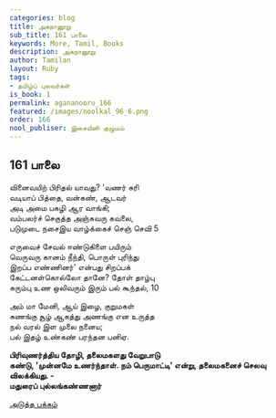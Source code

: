 ```yaml
---
categories: blog
title: அகநானூறு
sub_title: 161 பாலை
keywords: More, Tamil, Books
description: அகநானூறு
author: Tamilan
layout: Ruby
tags:
- தமிழ்ப் புலவர்கள்
is_book: 1
permalink: agananooru_166
featured: /images/noolkal_96_6.png
order: 166
nool_publiser: இசையினி குழுமம்
---
```



## 161 பாலை

வினைவயிற் பிரிதல் யாவது? 'வணர் சுரி  
வடியாப் பித்தை, வன்கண், ஆடவர்  
அடி அமை பகழி ஆர வாங்கி;  
வம்பலர்ச் செகுத்த அஞ்சுவரு கவலை,  
படுமுடை நசைஇய வாழ்க்கைச் செஞ் செவி 5

எருவைச் சேவல் ஈண்டுகிளை பயிரும்  
வெருவரு கானம் நீந்தி, பொருள் புரிந்து  
இறப்ப எண்ணினர்' என்பது சிறப்பக்  
கேட்டனள்கொல்லோ தானே? தோள் தாழ்பு  
சுரும்பு உண ஒலிவரும் இரும் பல் கூந்தல், 10

அம் மா மேனி, ஆய் இழை, குறுமகள்  
சுணங்கு சூழ் ஆகத்து அணங்கு என உருத்த  
நல் வரல் இள முலை நனைய;  
பல் இதழ் உண்கண் பரந்தன பனிஏ.

**பிரிவுணர்த்திய தோழி, தலைமகளது வேறுபாடு  
கண்டு, 'முன்னமே உணர்ந்தாள். நம் பெருமாட்டி' என்று, தலைமகனைச் செலவு விலக்கியது. -  
மதுரைப் புல்லங்கண்ணனார்**

[அடுத்த பக்கம்](agananooru_167)